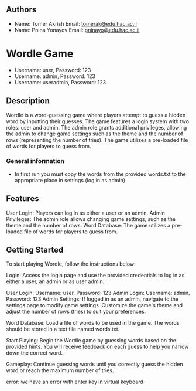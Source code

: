 ## Authors
* Name: Tomer Akrish Email: tomerak@edu.hac.ac.il
* Name: Pnina Yonayov Email: pninayo@edu.hac.ac.il

# Wordle Game
* Username: user, Password: 123
* Username: admin, Password: 123
* Username: useradmin, Password: 123

## Description
Wordle is a word-guessing game where players attempt to guess a hidden word by inputting their guesses. The game features a login system with two roles: user and admin. The admin role grants additional privileges, allowing the admin to change game settings such as the theme and the number of rows (representing the number of tries). The game utilizes a pre-loaded file of words for players to guess from.

### General information
* In first run you must copy the words from the provided words.txt to the appropriate place in settings (log in as admin)
  
## Features
User Login: Players can log in as either a user or an admin.
Admin Privileges: The admin role allows changing game settings, such as the theme and the number of rows.
Word Database: The game utilizes a pre-loaded file of words for players to guess from.

## Getting Started
To start playing Wordle, follow the instructions below:

Login: Access the login page and use the provided credentials to log in as either a user, an admin or as user admin.

User Login: Username: user, Password: 123
Admin Login: Username: admin, Password: 123
Admin Settings: If logged in as an admin, navigate to the settings page to modify game settings. Customize the game's theme and adjust the number of rows (tries) to suit your preferences.

Word Database: Load a file of words to be used in the game. The words should be stored in a text file named words.txt.

Start Playing: Begin the Wordle game by guessing words based on the provided hints. You will receive feedback on each guess to help you narrow down the correct word.

Gameplay: Continue guessing words until you correctly guess the hidden word or reach the maximum number of tries.


error: we have an error with enter key in virtual keyboard
